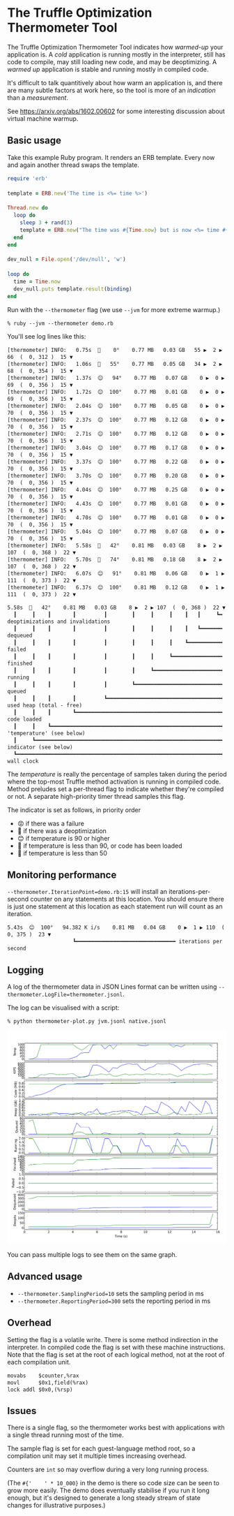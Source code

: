# The Truffle Optimization Thermometer Tool

The Truffle Optimization Thermometer Tool indicates how *warmed-up* your
application is. A *cold* application is running mostly in the interpreter, still
has code to compile, may still loading new code, and may be deoptimizing. A
*warmed up* application is stable and running mostly in compiled code.

It's difficult to talk quantitively about how warm an application is, and there
are many subtle factors at work here, so the tool is more of an *indication* than
a *measurement*.

See https://arxiv.org/abs/1602.00602 for some interesting discussion about
virtual machine warmup.

## Basic usage

Take this example Ruby program. It renders an ERB template. Every now and again
another thread swaps the template.

```ruby
require 'erb'

template = ERB.new('The time is <%= time %>')

Thread.new do
  loop do
    sleep 3 + rand(3)
    template = ERB.new("The time was #{Time.now} but is now <%= time #{'    ' * 10_000} %>")
  end
end

dev_null = File.open('/dev/null', 'w')

loop do
  time = Time.now
  dev_null.puts template.result(binding)
end
```

Run with the `--thermometer` flag (we use `--jvm` for more extreme warmup.)

```
% ruby --jvm --thermometer demo.rb
```

You'll see log lines like this:

```
[thermometer] INFO:   0.75s  🥶    0°    0.77 MB   0.03 GB   55 ▶  2 ▶  66  (  0, 312 )  15 ▼
[thermometer] INFO:   1.06s  🤔   55°    0.77 MB   0.05 GB   34 ▶  2 ▶  68  (  0, 354 )  15 ▼
[thermometer] INFO:   1.37s  😊   94°    0.77 MB   0.07 GB    0 ▶  0 ▶  69  (  0, 356 )  15 ▼
[thermometer] INFO:   1.72s  😊  100°    0.77 MB   0.01 GB    0 ▶  0 ▶  69  (  0, 356 )  15 ▼
[thermometer] INFO:   2.04s  😊  100°    0.77 MB   0.05 GB    0 ▶  0 ▶  70  (  0, 356 )  15 ▼
[thermometer] INFO:   2.37s  😊  100°    0.77 MB   0.12 GB    0 ▶  0 ▶  70  (  0, 356 )  15 ▼
[thermometer] INFO:   2.71s  😊  100°    0.77 MB   0.12 GB    0 ▶  0 ▶  70  (  0, 356 )  15 ▼
[thermometer] INFO:   3.04s  😊  100°    0.77 MB   0.17 GB    0 ▶  0 ▶  70  (  0, 356 )  15 ▼
[thermometer] INFO:   3.37s  😊  100°    0.77 MB   0.22 GB    0 ▶  0 ▶  70  (  0, 356 )  15 ▼
[thermometer] INFO:   3.70s  😊  100°    0.77 MB   0.20 GB    0 ▶  0 ▶  70  (  0, 356 )  15 ▼
[thermometer] INFO:   4.04s  😊  100°    0.77 MB   0.25 GB    0 ▶  0 ▶  70  (  0, 356 )  15 ▼
[thermometer] INFO:   4.43s  😊  100°    0.77 MB   0.01 GB    0 ▶  0 ▶  70  (  0, 356 )  15 ▼
[thermometer] INFO:   4.70s  😊  100°    0.77 MB   0.01 GB    0 ▶  0 ▶  70  (  0, 356 )  15 ▼
[thermometer] INFO:   5.04s  😊  100°    0.77 MB   0.07 GB    0 ▶  0 ▶  70  (  0, 356 )  15 ▼
[thermometer] INFO:   5.58s  🤮   42°    0.81 MB   0.03 GB    8 ▶  2 ▶ 107  (  0, 368 )  22 ▼
[thermometer] INFO:   5.70s  🤔   74°    0.81 MB   0.18 GB    8 ▶  2 ▶ 107  (  0, 368 )  22 ▼
[thermometer] INFO:   6.07s  😊   91°    0.81 MB   0.06 GB    0 ▶  1 ▶ 111  (  0, 373 )  22 ▼
[thermometer] INFO:   6.37s  😊  100°    0.81 MB   0.12 GB    0 ▶  1 ▶ 111  (  0, 373 )  22 ▼
```

```
5.58s  🤮   42°    0.81 MB   0.03 GB    8 ▶  2 ▶ 107  (  0, 368 )  22 ▼
  ┃     ┃    ┃       ┃         ┃        ┃     ┃     ┃    ┃   ┃     ┗━ deoptimizations and invalidations
  ┃     ┃    ┃       ┃         ┃        ┃     ┃     ┃    ┃   ┗━━━━━━━ dequeued
  ┃     ┃    ┃       ┃         ┃        ┃     ┃     ┃    ┗━━━━━━━━━━━ failed
  ┃     ┃    ┃       ┃         ┃        ┃     ┃     ┗━━━━━━━━━━━━━━━━ finished
  ┃     ┃    ┃       ┃         ┃        ┃     ┗━━━━━━━━━━━━━━━━━━━━━━ running
  ┃     ┃    ┃       ┃         ┃        ┗━━━━━━━━━━━━━━━━━━━━━━━━━━━━ queued
  ┃     ┃    ┃       ┃         ┗━━━━━━━━━━━━━━━━━━━━━━━━━━━━━━━━━━━━━ used heap (total - free)
  ┃     ┃    ┃       ┗━━━━━━━━━━━━━━━━━━━━━━━━━━━━━━━━━━━━━━━━━━━━━━━ code loaded
  ┃     ┃    ┗━━━━━━━━━━━━━━━━━━━━━━━━━━━━━━━━━━━━━━━━━━━━━━━━━━━━━━━ 'temperature' (see below)
  ┃     ┗━━━━━━━━━━━━━━━━━━━━━━━━━━━━━━━━━━━━━━━━━━━━━━━━━━━━━━━━━━━━ indicator (see below)
  ┗━━━━━━━━━━━━━━━━━━━━━━━━━━━━━━━━━━━━━━━━━━━━━━━━━━━━━━━━━━━━━━━━━━ wall clock
```

The *temperature* is really the percentage of samples taken during the period
where the top-most Truffle method activation is running in compiled code. Method
preludes set a per-thread flag to indicate whether they're compiled or not. A
separate high-priority timer thread samples this flag.

The indicator is set as follows, in priority order

* 😡 if there was a failure
* 🤮 if there was a deoptimization
* 😊 if temperature is 90 or higher
* 🤔 if temperature is less than 90, or code has been loaded
* 🥶 if temperature is less than 50

## Monitoring performance

`--thermometer.IterationPoint=demo.rb:15` will install an iterations-per-second
counter on any statements at this location. You should ensure there is just one
statement at this location as each statement run will count as an iteration.

```
5.43s  😊  100°   94.382 K i/s    0.81 MB   0.04 GB    0 ▶  1 ▶ 110  (  0, 375 )  23 ▼
                     ┗━━━━━━━━━━━━━━━━━━━━━━━━━━━━━━━━ iterations per second
```

## Logging

A log of the thermometer data in JSON Lines format can be written using
`--thermometer.LogFile=thermometer.jsonl`.

The log can be visualised with a script:

```
% python thermometer-plot.py jvm.jsonl native.jsonl
```

![Example graph](thermometer-graph.svg)

You can pass multiple logs to see them on the same graph.

## Advanced usage

* `--thermometer.SamplingPeriod=10` sets the sampling period in ms
* `--thermometer.ReportingPeriod=300` sets the reporting period in ms

## Overhead

Setting the flag is a volatile write. There is some method indirection in the
interpreter. In compiled code the flag is set with these machine instructions.
Note that the flag is set at the root of each logical method, not at the root of
each compilation unit.

```
movabs    $counter,%rax
movl      $0x1,field(%rax)
lock addl $0x0,(%rsp)
```

## Issues

There is a single flag, so the thermometer works best with applications with a
single thread running most of the time.

The sample flag is set for each guest-language method root, so a compilation
unit may set it multiple times increasing overhead.

Counters are `int` so may overflow during a very long running process.

(The `#{'    ' * 10_000}` in the demo is there so code size can be seen to grow
more easily. The demo does eventually stabilise if you run it long enough, but
it's designed to generate a long steady stream of state changes for illustrative
purposes.)
